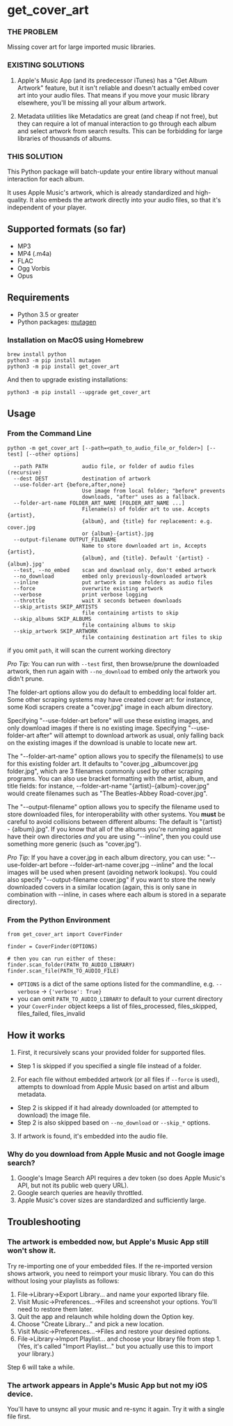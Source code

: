 # get_cover_art

### THE PROBLEM
Missing cover art for large imported music libraries.  

### EXISTING SOLUTIONS

1. Apple's Music App (and its predecessor iTunes) has a "Get Album Artwork" feature, but it isn't reliable and doesn't actually embed cover art into your audio files.  That means if you move your music library elsewhere, you'll be missing all your album artwork.

2. Metadata utilities like Metadatics are great (and cheap if not free), but they can require a lot of manual interaction to go through each album and select artwork from search results.  This can be forbidding for large libraries of thousands of albums.

### THIS SOLUTION
This Python package will batch-update your entire library without manual interaction for each album.

It uses Apple Music's artwork, which is already standardized and high-quality.  It also embeds the artwork directly into your audio files, so that it's independent of your player.

## Supported formats (so far)
- MP3
- MP4 (.m4a)
- FLAC
- Ogg Vorbis
- Opus

## Requirements
- Python 3.5 or greater
- Python packages: [mutagen](https://pypi.org/project/mutagen/)

### Installation on MacOS using Homebrew

```
brew install python
python3 -m pip install mutagen
python3 -m pip install get_cover_art
```
And then to upgrade existing installations:
```
python3 -m pip install --upgrade get_cover_art
```

## Usage

### From the Command Line
```
python -m get_cover_art [--path=<path_to_audio_file_or_folder>] [--test] [--other options]

  --path PATH           audio file, or folder of audio files (recursive)
  --dest DEST           destination of artwork
  --use-folder-art {before,after,none}
                        Use image from local folder; "before" prevents
                        downloads, "after" uses as a fallback.
  --folder-art-name FOLDER_ART_NAME [FOLDER_ART_NAME ...]
                        Filename(s) of folder art to use. Accepts {artist},
                        {album}, and {title} for replacement: e.g. cover.jpg
                        or {album}-{artist}.jpg
  --output-filename OUTPUT_FILENAME
                        Name to store downloaded art in, Accepts {artist},
                        {album}, and {title}. Default '{artist} - {album}.jpg'
  --test, --no_embed    scan and download only, don't embed artwork
  --no_download         embed only previously-downloaded artwork
  --inline              put artwork in same folders as audio files
  --force               overwrite existing artwork
  --verbose             print verbose logging
  --throttle            wait X seconds between downloads
  --skip_artists SKIP_ARTISTS
                        file containing artists to skip
  --skip_albums SKIP_ALBUMS
                        file containing albums to skip
  --skip_artwork SKIP_ARTWORK
                        file containing destination art files to skip
```
if you omit `path`, it will scan the current working directory

_Pro Tip:_ You can run with `--test` first, then browse/prune the downloaded artwork, then run again with `--no_download` to embed only the artwork you didn't prune.

The folder-art options allow you do default to embedding local folder art.
Some other scraping systems may have created cover art: for instance, some
Kodi scrapers create a "cover.jpg" image in each album directory.

Specifying "--use-folder-art before" will use these existing images, and only
download images if there is no existing image. Specifying "--use-folder-art
after" will attempt to download artwork as usual, only falling back on the
existing images if the download is unable to locate new art.

The "--folder-art-name" option allows you to specify the filename(s) to use
for this existing folder art. It defaults to "cover.jpg \_albumcover.jpg folder.jpg", which are 3 filenames commonly used by other scraping programs. You
can also use bracket formatting with the artist, album, and title fields:
for instance, --folder-art-name "{artist}-{album}-cover.jpg" would create
filenames such as "The Beatles-Abbey Road-cover.jpg".

The "--output-filename" option allows you to specify the filename used to
store downloaded files, for interoperability with other systems. You __must__
be careful to avoid collisions between different albums: The default is
"{artist} - {album}.jpg". If you know that all of the albums you're running
against have their own directories _and_ you are using "--inline", then you
could use something more generic (such as "cover.jpg").

_Pro Tip:_ If you have a cover.jpg in each album directory, you can use:
"--use-folder-art before --folder-art-name cover.jpg --inline"
and the local images will be used when present (avoiding network lookups).
You could also specify "--output-filename cover.jpg" if you want to store the
newly downloaded covers in a similar location (again, this is only sane
in combination with --inline, in cases where each album is stored in 
a separate directory).

### From the Python Environment
```
from get_cover_art import CoverFinder

finder = CoverFinder(OPTIONS)

# then you can run either of these:
finder.scan_folder(PATH_TO_AUDIO_LIBRARY)
finder.scan_file(PATH_TO_AUDIO_FILE)
```

- `OPTIONS` is a dict of the same options listed for the commandline, e.g. `--verbose` -> `{'verbose': True}`
- you can omit `PATH_TO_AUDIO_LIBRARY` to default to your current directory
- your `CoverFinder` object keeps a list of files_processed, files_skipped, files_failed, files_invalid

## How it works
1. First, it recursively scans your provided folder for supported files.
  - Step 1 is skipped if you specified a single file instead of a folder.
2. For each file without embedded artwork (or all files if `--force` is used), attempts to download from Apple Music based on artist and album metadata.
  - Step 2 is skipped if it had already downloaded (or attempted to download) the image file.
  - Step 2 is also skipped based on `--no_download` or `--skip_*` options.
3. If artwork is found, it's embedded into the audio file.

### Why do you download from Apple Music and not Google image search?
1. Google's Image Search API requires a dev token (so does Apple Music's API, but not its public web query URL).
2. Google search queries are heavily throttled.
3. Apple Music's cover sizes are standardized and sufficiently large.

## Troubleshooting

### The artwork is embedded now, but Apple's Music App still won't show it.
Try re-importing one of your embedded files.  If the re-imported version shows artwork, you need to reimport your music library.  You can do this without losing your playlists as follows:
1. File->Library->Export Library... and name your exported library file.
2. Visit Music->Preferences...->Files and screenshot your options.  You'll need to restore them later.
3. Quit the app and relaunch while holding down the Option key.
4. Choose "Create Library..." and pick a new location.
5. Visit Music->Preferences...->Files and restore your desired options.
6. File->Library->Import Playlist... and choose your library file from step 1.  (Yes, it's called "Import Playlist..." but you actually use this to import your library.)

Step 6 will take a while.

### The artwork appears in Apple's Music App but not my iOS device.
You'll have to unsync all your music and re-sync it again.  Try it with a single file first.
